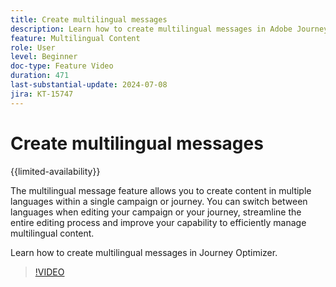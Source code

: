 ```yaml
---
title: Create multilingual messages
description: Learn how to create multilingual messages in Adobe Journey Optimizer.
feature: Multilingual Content
role: User
level: Beginner
doc-type: Feature Video
duration: 471
last-substantial-update: 2024-07-08
jira: KT-15747
---
```


# Create multilingual messages

{{limited-availability}}

The multilingual message feature allows you to create content in multiple languages within a single campaign or journey. You can switch between languages when editing your campaign or your journey, streamline the entire editing process and improve your capability to efficiently manage multilingual content. 

Learn how to create multilingual messages in Journey Optimizer.

>[!VIDEO](https://video.tv.adobe.com/v/3430921/?learn=on)
